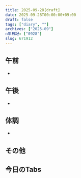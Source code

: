 ```yaml
---
title: 2025-09-28[draft]
date: 2025-09-28T00:00:00+09:00
draft: false
tags: ["diary", ""]
archives: ["2025-09"]
n年日記: ["0928"]
slug: 671912
---
```

## 午前
- 
## 午後
- 
## 体調
- 
## その他
## 今日のTabs